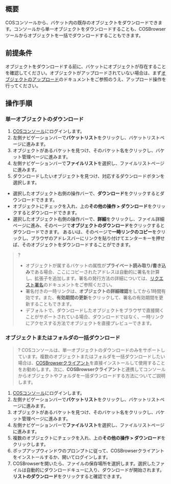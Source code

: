 ## 概要
COSコンソールから、バケット内の既存のオブジェクトをダウンロードできます。コンソールから単一オブジェクトをダウンロードすることも、COSBrowserツールからオブジェクトを一括でダウンロードすることもできます。

##  前提条件
オブジェクトをダウンロードする前に、バケットにオブジェクトが存在することを確認してください。オブジェクトがアップロードされていない場合は、まず[オブジェクトのアップロード](https://intl.cloud.tencent.com/document/product/436/13321)のドキュメントをご参照のうえ、アップロード操作を行ってください。

## 操作手順

### 単一オブジェクトのダウンロード
1. [COSコンソール](https://console.cloud.tencent.com/cos5)にログインします。
2. 左側ナビゲーションバーで**バケットリスト**をクリックし、バケットリストページに進みます。
3. オブジェクトがあるバケットを見つけ、そのバケット名をクリックし、バケット管理ページに進みます。
4. 左側ナビゲーションバーで**ファイルリスト**を選択し、ファイルリストページに進みます。
5. ダウンロードしたいオブジェクトを見つけ、対応するダウンロードボタンを選択します。
 - 選択したオブジェクト右側の操作バーで、**ダウンロード**をクリックするとダウンロードできます。
 - オブジェクトにチェックを入れ、上の**その他の操作 > ダウンロード**をクリックするとダウンロードできます。
 - 選択したオブジェクト右側の操作バーで、**詳細**をクリックし、ファイル詳細ページに進み、そのページで**オブジェクトのダウンロード**をクリックするとダウンロードできます。
 あるいは、そのページで**一時リンクのコピー**をクリックし、ブラウザのアドレスバーにリンクを貼り付けてエンターキーを押せば、そのオブジェクトをダウンロードすることができます。
>?
> - オブジェクトが属するバケットの属性が**プライベート読み取り/書き込み**である場合、ここにコピーされたアドレスは自動的に署名を計算し、拡張子を追加します。署名の発行方法の詳細については、[リクエスト署名](https://intl.cloud.tencent.com/document/product/436/7778)のドキュメントをご参照ください。
> - 署名付きの一時リンクは、**オブジェクトの詳細確認**をしてから1時間有効です。また、**有効期間の更新**をクリックして、署名の有効期間を更新することもできます。
>- デフォルトで、ダウンロードしたオブジェクトをブラウザで直接開くことがサポートされている場合、ダウンロードではなく、一時リンクにアクセスする方法でオブジェクトを直接プレビューできます。


### オブジェクトまたはフォルダの一括ダウンロード
>? COSコンソールは、単一オブジェクトのダウンロードのみをサポートしています。複数のオブジェクトまたはフォルダを一括ダウンロードしたい場合は、[COSBrowserクライアント](https://intl.cloud.tencent.com/document/product/436/11366)を直接インストールして使用することをお勧めします。次に、**COSBrowserクライアント**と連携してコンソールからオブジェクトやフォルダを一括ダウンロードする方法についてご説明します。
>

1. [COSコンソール](https://console.cloud.tencent.com/cos5)にログインします。
2. 左側ナビゲーションバーで**バケットリスト**をクリックし、バケットリストページに進みます。
3. オブジェクトがあるバケットを見つけ、そのバケット名をクリックし、バケット管理ページに進みます。
4. 左側ナビゲーションバーで**ファイルリスト**を選択し、ファイルリストページに進みます。
5. 複数のオブジェクトにチェックを入れ、上の**その他の操作 > ダウンロード**をクリックします。
6. ポップアップウィンドウのプロンプトに従って、COSBrowserクライアントをインストールするか、開いてログインします。
5. COSBrowserを開いたら、ファイルの保存場所を選択します。選択したファイルは自動的にダウンロードキューに入り、ダウンロードが開始されます。**リストのダウンロード**をクリックすると確認できます。



